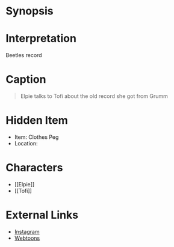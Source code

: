 # Synopsis


# Interpretation
Beetles record

# Caption
> Elpie talks to Tofi about the old record she got from Grumm

# Hidden Item
* Item: Clothes Peg
* Location: <strike></strike>

# Characters
* [[Elpie]]
* [[Tofi]]

# External Links
* [Instagram](https://www.instagram.com/p/CB89a1fDJtd/)
* [Webtoons](https://www.webtoons.com/en/challenge/twistwood-tales/46-elpie-and-tofi-/viewer?title_no=344740&episode_no=50)
